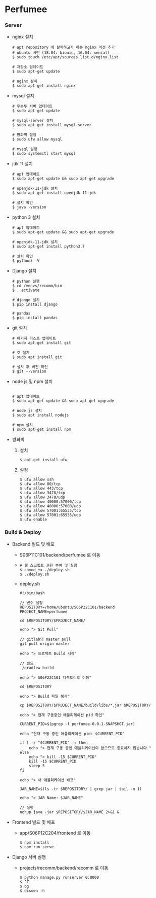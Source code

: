 # Perfumee

### Server

- nginx 설치

  ```shell
  # apt repository 에 설치하고자 하는 nginx 버전 추가 
  # ubuntu 버전 (18.04: bionic, 16.04: xenial)
  $ sudo touch /etc/apt/sources.list.d/nginx.list
 
  # 저장소 업데이트
  $ sudo apt-get update
  
  # nginx 설치
  $ sudo apt-get install nginx
  ```

- mysql 설치

  ```shell
  # 우분투 서버 업데이트
  $ sudo apt-get update
  
  # mysql-server 설치
  $ sudo apt-get install mysql-server
  
  # 방화벽 설정
  $ sudo ufw allow mysql
  
  # mysql 실행
  $ sudo systemctl start mysql
  ```

- jdk 11 설치

  ```shell
  # apt 업데이트
  $ sudo apt-get update && sudo apt-get upgrade
  
  # openjdk-11-jdk 설치
  $ sudo apt-get install openjdk-11-jdk
  
  # 설치 확인
  $ java -version
  ```

- python 3 설치

  ```shell
  # apt 업데이트
  $ sudo apt-get update && sudo apt-get upgrade
  
  # openjdk-11-jdk 설치
  $ sudo apt-get install python3.7
  
  # 설치 확인
  $ python3 -V
  ```  
- Django 설치

  ```shell
  # python 실행
  $ cd /venvs/recomm/bin
  $ . activate

  # django 설치
  $ pip install django
 
  # pandas
  $ pip install pandas
  ```
- git 설치

  ```shell
  # 패키지 리스트 업데이트
  $ sudo apt-get install git
  
  # 깃 설치
  $ sudo apt install git
  
  # 설치 후 버전 확인
  $ git --version
  ```

- node js 및 npm 설치

  ```shell

  # apt 업데이트
  $ sudo apt-get update && sudo apt-get upgrade

  # node js 설치
  $ sudo apt install nodejs
  
  # npm 설치
  $ sudo apt-get install npm
  
  ```

- 방화벽

  1) 설치
     ```shell
     $ apt-get install ufw
     ```

  2) 설정

     ```shell
     $ ufw allow ssh
     $ ufw allow 80/tcp
     $ ufw allow 443/tcp
     $ ufw allow 3478/tcp
     $ ufw allow 3478/udp
     $ ufw allow 40000:57000/tcp
     $ ufw allow 40000:57000/udp
     $ ufw allow 57001:65535/tcp
     $ ufw allow 57001:65535/udp
     $ ufw enable
     ```

### Build & Deploy

- Backend 빌드 및 배포

  - S06P11C101/backend/perfumee 로 이동

  - ```shell
    # 쉘 스크립트 권한 부여 및 실행
    $ chmod +x ./deploy.sh
    $ ./deploy.sh
    ```

  - deploy.sh

    ```shell
    #!/bin/bash
    
    // 변수 설정
    REPOSITORY=/home/ubuntu/S06P22C101/backend
    PROJECT_NAME=perfumee
    
    cd $REPOSITORY/$PROJECT_NAME/
    
    echo "> Git Pull"
    
    // gitlab의 master pull
    git pull origin master
    
    echo "> 프로젝트 Build 시작"
    
    // 빌드
    ./gradlew build
    
    echo "> S06P22C101 디렉토리로 이동"
    
    cd $REPOSITORY
    
    echo "> Build 파일 복사"
    
    cp $REPOSITORY/$PROJECT_NAME/build/libs/*.jar $REPOSITORY/
    
    echo "> 현재 구동중인 애플리케이션 pid 확인"
    
    CURRENT_PID=$(pgrep -f perfumee-0.0.1-SNAPSHOT.jar)
    
    echo "현재 구동 중인 애플리케이션 pid: $CURRENT_PID"
    
    if [ -z "$CURRENT_PID" ]; then
    	echo "> 현재 구동 중인 애플리케이션이 없으므로 종료하지 않습니다."
    else
    	echo "> kill -15 $CURRENT_PID"
    	kill -15 $CURRENT_PID
    	sleep 5
    fi
    
    echo "> 새 애플리케이션 배포"
    
    JAR_NAME=$(ls -tr $REPOSITORY/ | grep jar | tail -n 1)
    
    echo "> JAR Name: $JAR_NAME"
    
    // 실행
    nohup java -jar $REPOSITORY/$JAR_NAME 2>&1 &
    ```

- Frontend 빌드 및 배포

  - app/S06P12C204/frontend 로 이동

    ```shell
    $ npm install
    $ npm run serve
    ```

- Django 서버 실행

  - projects/recomm/backend/recomm 로 이동

    ```shell
    $ python manage.py runserver 0:8000
    $ ^Z
    $ bg
    $ disown -h
    ```
